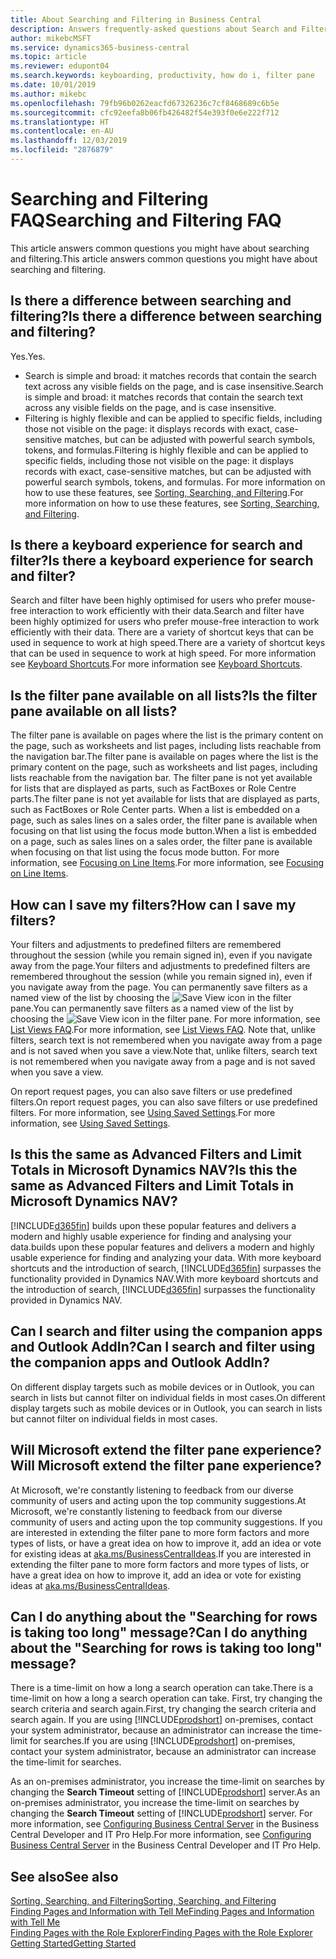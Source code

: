 ```yaml
---
title: About Searching and Filtering in Business Central
description: Answers frequently-asked questions about Search and Filter.
author: mikebcMSFT
ms.service: dynamics365-business-central
ms.topic: article
ms.reviewer: edupont04
ms.search.keywords: keyboarding, productivity, how do i, filter pane
ms.date: 10/01/2019
ms.author: mikebc
ms.openlocfilehash: 79fb96b0262eacfd67326236c7cf8468689c6b5e
ms.sourcegitcommit: cfc92eefa8b06fb426482f54e393f0e6e222f712
ms.translationtype: HT
ms.contentlocale: en-AU
ms.lasthandoff: 12/03/2019
ms.locfileid: "2876879"
---
```

# <a name="searching-and-filtering-faq"></a><span data-ttu-id="87c13-103">Searching and Filtering FAQ</span><span class="sxs-lookup"><span data-stu-id="87c13-103">Searching and Filtering FAQ</span></span>
<span data-ttu-id="87c13-104">This article answers common questions you might have about searching and filtering.</span><span class="sxs-lookup"><span data-stu-id="87c13-104">This article answers common questions you might have about searching and filtering.</span></span>

## <a name="is-there-a-difference-between-searching-and-filtering"></a><span data-ttu-id="87c13-105">Is there a difference between searching and filtering?</span><span class="sxs-lookup"><span data-stu-id="87c13-105">Is there a difference between searching and filtering?</span></span>
<span data-ttu-id="87c13-106">Yes.</span><span class="sxs-lookup"><span data-stu-id="87c13-106">Yes.</span></span>
- <span data-ttu-id="87c13-107">Search is simple and broad: it matches records that contain the search text across any visible fields on the page, and is case insensitive.</span><span class="sxs-lookup"><span data-stu-id="87c13-107">Search is simple and broad: it matches records that contain the search text across any visible fields on the page, and is case insensitive.</span></span>
- <span data-ttu-id="87c13-108">Filtering is highly flexible and can be applied to specific fields, including those not visible on the page: it displays records with exact, case-sensitive matches, but can be adjusted with powerful search symbols, tokens, and formulas.</span><span class="sxs-lookup"><span data-stu-id="87c13-108">Filtering is highly flexible and can be applied to specific fields, including those not visible on the page: it displays records with exact, case-sensitive matches, but can be adjusted with powerful search symbols, tokens, and formulas.</span></span> <span data-ttu-id="87c13-109">For more information on how to use these features, see [Sorting, Searching, and Filtering](ui-enter-criteria-filters.md).</span><span class="sxs-lookup"><span data-stu-id="87c13-109">For more information on how to use these features, see [Sorting, Searching, and Filtering](ui-enter-criteria-filters.md).</span></span>

## <a name="is-there-a-keyboard-experience-for-search-and-filter"></a><span data-ttu-id="87c13-110">Is there a keyboard experience for search and filter?</span><span class="sxs-lookup"><span data-stu-id="87c13-110">Is there a keyboard experience for search and filter?</span></span>
<span data-ttu-id="87c13-111">Search and filter have been highly optimised for users who prefer mouse-free interaction to work efficiently with their data.</span><span class="sxs-lookup"><span data-stu-id="87c13-111">Search and filter have been highly optimized for users who prefer mouse-free interaction to work efficiently with their data.</span></span> <span data-ttu-id="87c13-112">There are a variety of shortcut keys that can be used in sequence to work at high speed.</span><span class="sxs-lookup"><span data-stu-id="87c13-112">There are a variety of shortcut keys that can be used in sequence to work at high speed.</span></span> <span data-ttu-id="87c13-113">For more information see [Keyboard Shortcuts](keyboard-shortcuts.md#KeyboardFilter).</span><span class="sxs-lookup"><span data-stu-id="87c13-113">For more information see [Keyboard Shortcuts](keyboard-shortcuts.md#KeyboardFilter).</span></span>

## <a name="is-the-filter-pane-available-on-all-lists"></a><span data-ttu-id="87c13-114">Is the filter pane available on all lists?</span><span class="sxs-lookup"><span data-stu-id="87c13-114">Is the filter pane available on all lists?</span></span>
<span data-ttu-id="87c13-115">The filter pane is available on pages where the list is the primary content on the page, such as worksheets and list pages, including lists reachable from the navigation bar.</span><span class="sxs-lookup"><span data-stu-id="87c13-115">The filter pane is available on pages where the list is the primary content on the page, such as worksheets and list pages, including lists reachable from the navigation bar.</span></span> <span data-ttu-id="87c13-116">The filter pane is not yet available for lists that are displayed as parts, such as FactBoxes or Role Centre parts.</span><span class="sxs-lookup"><span data-stu-id="87c13-116">The filter pane is not yet available for lists that are displayed as parts, such as FactBoxes or Role Center parts.</span></span> <span data-ttu-id="87c13-117">When a list is embedded on a page, such as sales lines on a sales order, the filter pane is available when focusing on that list using the focus mode button.</span><span class="sxs-lookup"><span data-stu-id="87c13-117">When a list is embedded on a page, such as sales lines on a sales order, the filter pane is available when focusing on that list using the focus mode button.</span></span> <span data-ttu-id="87c13-118">For more information, see [Focusing on Line Items](ui-enter-data.md#Focus).</span><span class="sxs-lookup"><span data-stu-id="87c13-118">For more information, see [Focusing on Line Items](ui-enter-data.md#Focus).</span></span>

## <a name="how-can-i-save-my-filters"></a><span data-ttu-id="87c13-119">How can I save my filters?</span><span class="sxs-lookup"><span data-stu-id="87c13-119">How can I save my filters?</span></span>
<span data-ttu-id="87c13-120">Your filters and adjustments to predefined filters are remembered throughout the session (while you remain signed in), even if you navigate away from the page.</span><span class="sxs-lookup"><span data-stu-id="87c13-120">Your filters and adjustments to predefined filters are remembered throughout the session (while you remain signed in), even if you navigate away from the page.</span></span> <span data-ttu-id="87c13-121">You can permanently save filters as a named view of the list by choosing the ![Save View](media/save_view_icon.png "Save View") icon in the filter pane.</span><span class="sxs-lookup"><span data-stu-id="87c13-121">You can permanently save filters as a named view of the list by choosing the ![Save View](media/save_view_icon.png "Save View") icon in the filter pane.</span></span> <span data-ttu-id="87c13-122">For more information, see [List Views FAQ](ui-views-faq.md).</span><span class="sxs-lookup"><span data-stu-id="87c13-122">For more information, see [List Views FAQ](ui-views-faq.md).</span></span> <span data-ttu-id="87c13-123">Note that, unlike filters, search text is not remembered when you navigate away from a page and is not saved when you save a view.</span><span class="sxs-lookup"><span data-stu-id="87c13-123">Note that, unlike filters, search text is not remembered when you navigate away from a page and is not saved when you save a view.</span></span>

<span data-ttu-id="87c13-124">On report request pages, you can also save filters or use predefined filters.</span><span class="sxs-lookup"><span data-stu-id="87c13-124">On report request pages, you can also save filters or use predefined filters.</span></span> <span data-ttu-id="87c13-125">For more information, see [Using Saved Settings](ui-work-report.md#SavedSettings).</span><span class="sxs-lookup"><span data-stu-id="87c13-125">For more information, see [Using Saved Settings](ui-work-report.md#SavedSettings).</span></span>

## <a name="is-this-the-same-as-advanced-filters-and-limit-totals-in-microsoft-dynamics-nav"></a><span data-ttu-id="87c13-126">Is this the same as Advanced Filters and Limit Totals in Microsoft Dynamics NAV?</span><span class="sxs-lookup"><span data-stu-id="87c13-126">Is this the same as Advanced Filters and Limit Totals in Microsoft Dynamics NAV?</span></span>
[!INCLUDE[d365fin](includes/d365fin_md.md)] <span data-ttu-id="87c13-127">builds upon these popular features and delivers a modern and highly usable experience for finding and analysing your data.</span><span class="sxs-lookup"><span data-stu-id="87c13-127">builds upon these popular features and delivers a modern and highly usable experience for finding and analyzing your data.</span></span> <span data-ttu-id="87c13-128">With more keyboard shortcuts and the introduction of search, [!INCLUDE[d365fin](includes/d365fin_md.md)] surpasses the functionality provided in Dynamics NAV.</span><span class="sxs-lookup"><span data-stu-id="87c13-128">With more keyboard shortcuts and the introduction of search, [!INCLUDE[d365fin](includes/d365fin_md.md)] surpasses the functionality provided in Dynamics NAV.</span></span>  

## <a name="can-i-search-and-filter-using-the-companion-apps-and-outlook-addin"></a><span data-ttu-id="87c13-129">Can I search and filter using the companion apps and Outlook AddIn?</span><span class="sxs-lookup"><span data-stu-id="87c13-129">Can I search and filter using the companion apps and Outlook AddIn?</span></span>
<span data-ttu-id="87c13-130">On different display targets such as mobile devices or in Outlook, you can search in lists but cannot filter on individual fields in most cases.</span><span class="sxs-lookup"><span data-stu-id="87c13-130">On different display targets such as mobile devices or in Outlook, you can search in lists but cannot filter on individual fields in most cases.</span></span>

## <a name="will-microsoft-extend-the-filter-pane-experience"></a><span data-ttu-id="87c13-131">Will Microsoft extend the filter pane experience?</span><span class="sxs-lookup"><span data-stu-id="87c13-131">Will Microsoft extend the filter pane experience?</span></span>
<span data-ttu-id="87c13-132">At Microsoft, we're constantly listening to feedback from our diverse community of users and acting upon the top community suggestions.</span><span class="sxs-lookup"><span data-stu-id="87c13-132">At Microsoft, we're constantly listening to feedback from our diverse community of users and acting upon the top community suggestions.</span></span> <span data-ttu-id="87c13-133">If you are interested in extending the filter pane to more form factors and more types of lists, or have a great idea on how to improve it, add an idea or vote for existing ideas at [aka.ms/BusinessCentralIdeas](https://aka.ms/businesscentralideas).</span><span class="sxs-lookup"><span data-stu-id="87c13-133">If you are interested in extending the filter pane to more form factors and more types of lists, or have a great idea on how to improve it, add an idea or vote for existing ideas at [aka.ms/BusinessCentralIdeas](https://aka.ms/businesscentralideas).</span></span>

## <a name="can-i-do-anything-about-the-searching-for-rows-is-taking-too-long-message"></a><span data-ttu-id="87c13-134">Can I do anything about the "Searching for rows is taking too long" message?</span><span class="sxs-lookup"><span data-stu-id="87c13-134">Can I do anything about the "Searching for rows is taking too long" message?</span></span>

<span data-ttu-id="87c13-135">There is a time-limit on how a long a search operation can take.</span><span class="sxs-lookup"><span data-stu-id="87c13-135">There is a time-limit on how a long a search operation can take.</span></span> <span data-ttu-id="87c13-136">First, try changing the search criteria and search again.</span><span class="sxs-lookup"><span data-stu-id="87c13-136">First, try changing the search criteria and search again.</span></span> <span data-ttu-id="87c13-137">If you are using [!INCLUDE[prodshort](includes/prodshort.md)] on-premises, contact your system administrator, because an administrator can increase the time-limit for searches.</span><span class="sxs-lookup"><span data-stu-id="87c13-137">If you are using [!INCLUDE[prodshort](includes/prodshort.md)] on-premises, contact your system administrator, because an administrator can increase the time-limit for searches.</span></span>

<span data-ttu-id="87c13-138">As an on-premises administrator, you increase the time-limit on searches by changing the **Search Timeout** setting of [!INCLUDE[prodshort](includes/prodshort.md)] server.</span><span class="sxs-lookup"><span data-stu-id="87c13-138">As an on-premises administrator, you increase the time-limit on searches by changing the **Search Timeout** setting of [!INCLUDE[prodshort](includes/prodshort.md)] server.</span></span> <span data-ttu-id="87c13-139">For more information, see [Configuring Business Central Server](/dynamics365/business-central/dev-itpro/administration/configure-server-instance?#Database) in the Business Central Developer and IT Pro Help.</span><span class="sxs-lookup"><span data-stu-id="87c13-139">For more information, see [Configuring Business Central Server](/dynamics365/business-central/dev-itpro/administration/configure-server-instance?#Database) in the Business Central Developer and IT Pro Help.</span></span>

## <a name="see-also"></a><span data-ttu-id="87c13-140">See also</span><span class="sxs-lookup"><span data-stu-id="87c13-140">See also</span></span>
[<span data-ttu-id="87c13-141">Sorting, Searching, and Filtering</span><span class="sxs-lookup"><span data-stu-id="87c13-141">Sorting, Searching, and Filtering</span></span>](ui-enter-criteria-filters.md)  
[<span data-ttu-id="87c13-142">Finding Pages and Information with Tell Me</span><span class="sxs-lookup"><span data-stu-id="87c13-142">Finding Pages and Information with Tell Me</span></span>](ui-search.md)  
[<span data-ttu-id="87c13-143">Finding Pages with the Role Explorer</span><span class="sxs-lookup"><span data-stu-id="87c13-143">Finding Pages with the Role Explorer</span></span>](ui-role-explorer.md)  
[<span data-ttu-id="87c13-144">Getting Started</span><span class="sxs-lookup"><span data-stu-id="87c13-144">Getting Started</span></span>](product-get-started.md)  
